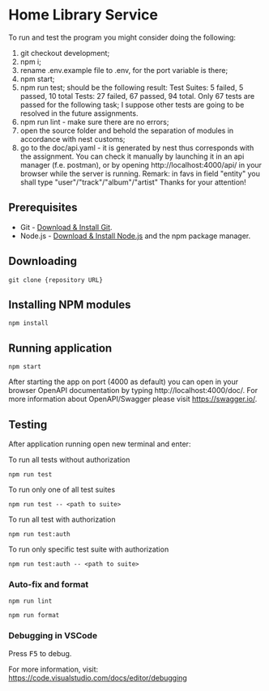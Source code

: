 # Home Library Service

To run and test the program you might consider doing the following:

1. git checkout development;
2. npm i;
3. rename .env.example file to .env, for the port variable is there;
4. npm start;
5. npm run test; should be the following result: Test Suites: 5 failed, 5 passed, 10 total Tests: 27 failed, 67 passed, 94 total. Only 67 tests are passed for the following task; I suppose other tests
   are going to be resolved in the future assignments.
6. npm run lint - make sure there are no errors;
7. open the source folder and behold the separation of modules in accordance with nest customs;
8. go to the doc/api.yaml - it is generated by nest thus corresponds with the assignment. You can check it manually by launching it in an api manager (f.e. postman), or by opening http://localhost:4000/api/ in your browser while the server is running. Remark: in favs in field "entity" you shall type "user"/"track"/"album"/"artist"
   Thanks for your attention!

## Prerequisites

- Git - [Download & Install Git](https://git-scm.com/downloads).
- Node.js - [Download & Install Node.js](https://nodejs.org/en/download/) and the npm package manager.

## Downloading

```
git clone {repository URL}
```

## Installing NPM modules

```
npm install
```

## Running application

```
npm start
```

After starting the app on port (4000 as default) you can open
in your browser OpenAPI documentation by typing http://localhost:4000/doc/.
For more information about OpenAPI/Swagger please visit https://swagger.io/.

## Testing

After application running open new terminal and enter:

To run all tests without authorization

```
npm run test
```

To run only one of all test suites

```
npm run test -- <path to suite>
```

To run all test with authorization

```
npm run test:auth
```

To run only specific test suite with authorization

```
npm run test:auth -- <path to suite>
```

### Auto-fix and format

```
npm run lint
```

```
npm run format
```

### Debugging in VSCode

Press <kbd>F5</kbd> to debug.

For more information, visit: https://code.visualstudio.com/docs/editor/debugging
